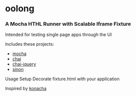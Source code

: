 oolong
======

### A Mocha HTHL Runner with Scalable Iframe Fixture

Intended for testing single page apps through the UI

Includes these projects:
* [mocha](http://visionmedia.github.io/mocha/)
* [chai](http://chaijs.com/api/bdd/)
* [chai-jquery](https://github.com/chaijs/chai-jquery#chai-jquery)
* [sinon](http://sinonjs.org/docs/)

Usage
Setup
Decorate fixture.html with your application

Inspired by [konacha](https://github.com/jfirebaugh/konacha)